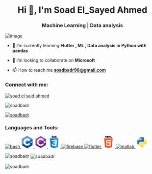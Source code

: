 <h1 align="center">Hi 👋, I'm Soad El_Sayed Ahmed</h1>
<h3 align="center">Machine Learning  | Data analysis </h3>

![image](https://user-images.githubusercontent.com/92649052/219610854-c4a94808-c90c-4fd4-a116-9252697f20ff.png)


- 🌱 I’m currently learning **Flutter , ML ,  Data analysis in Python with pandas**

- 👯 I’m looking to collaborate on **Microsoft**

- 📫 How to reach me **soadbadr96@gmail.com**

<h3 align="left">Connect with me:</h3>
<p align="left">
<a href="https://linkedin.com/in/soad el said ahmed" target="blank"><img align="center" src="https://raw.githubusercontent.com/rahuldkjain/github-profile-readme-generator/master/src/images/icons/Social/linked-in-alt.svg" alt="soad el said ahmed" height="30" width="40" /></a>
  

</p>



<p align="left"> <img src="https://komarev.com/ghpvc/?username=soadbadr&label=Profile%20views&color=0e75b6&style=flat" alt="soadbadr" /> </p>

<p align="left"> <a href="https://github.com/ryo-ma/github-profile-trophy"><img src="https://github-profile-trophy.vercel.app/?username=soadbadr" alt="soadbadr" /></a> </p>

<h3 align="left">Languages and Tools:</h3>
<p align="left"> <a href="https://www.gnu.org/software/bash/" target="_blank" rel="noreferrer"> <img src="https://www.vectorlogo.zone/logos/gnu_bash/gnu_bash-icon.svg" alt="bash" width="40" height="40"/> </a> <a href="https://www.w3schools.com/cpp/" target="_blank" rel="noreferrer"> <img src="https://raw.githubusercontent.com/devicons/devicon/master/icons/cplusplus/cplusplus-original.svg" alt="cplusplus" width="40" height="40"/> </a> <a href="https://www.w3schools.com/cs/" target="_blank" rel="noreferrer"> <img src="https://raw.githubusercontent.com/devicons/devicon/master/icons/csharp/csharp-original.svg" alt="csharp" width="40" height="40"/> </a> <a href="https://www.w3schools.com/css/" target="_blank" rel="noreferrer"> <img src="https://raw.githubusercontent.com/devicons/devicon/master/icons/css3/css3-original-wordmark.svg" alt="css3" width="40" height="40"/> </a> <a href="https://firebase.google.com/" target="_blank" rel="noreferrer"> <img src="https://www.vectorlogo.zone/logos/firebase/firebase-icon.svg" alt="firebase" width="40" height="40"/> </a> <a href="https://flutter.dev" target="_blank" rel="noreferrer"> <img src="https://www.vectorlogo.zone/logos/flutterio/flutterio-icon.svg" alt="flutter" width="40" height="40"/> </a> <a href="https://www.w3.org/html/" target="_blank" rel="noreferrer"> <img src="https://raw.githubusercontent.com/devicons/devicon/master/icons/html5/html5-original-wordmark.svg" alt="html5" width="40" height="40"/> </a> <a href="https://www.mathworks.com/" target="_blank" rel="noreferrer"> <img src="https://upload.wikimedia.org/wikipedia/commons/2/21/Matlab_Logo.png" alt="matlab" width="40" height="40"/> </a> <a href="https://www.python.org" target="_blank" rel="noreferrer"> <img src="https://raw.githubusercontent.com/devicons/devicon/master/icons/python/python-original.svg" alt="python" width="40" height="40"/> </a> </p>

<p><img align="left" src="https://github-readme-stats.vercel.app/api/top-langs?username=soadbadr&show_icons=true&locale=en&layout=compact" alt="soadbadr" /></p>

<p>&nbsp;<img align="center" src="https://github-readme-stats.vercel.app/api?username=soadbadr&show_icons=true&locale=en" alt="soadbadr" /></p>

<p><img align="center" src="https://github-readme-streak-stats.herokuapp.com/?user=soadbadr&" alt="soadbadr" /></p>

